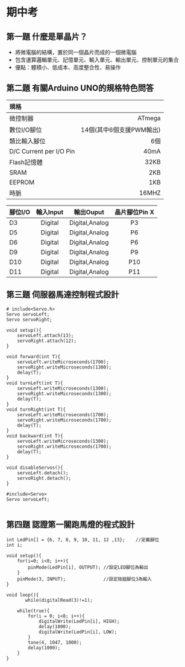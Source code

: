 # 期中考

## 第一題 什麼是單晶片？
- 將微電腦的結構，置於同一個晶片而成的一個微電腦
- 包含運算邏輯單元、記憶單元、輸入單元、輸出單元、控制單元的集合
- 優點：體積小、低成本、高度整合性、易操作

## 第二題 有關Arduino UNO的規格特色問答
|規格||
|:---|---:|
|微控制器|ATmega|
|數位I/O腳位|14個(其中6個支援PWM輸出)|
|類比輸入腳位|6個|
|D/C Current per I/O Pin|40mA|
|Flash記憶體|32KB|
|SRAM|2KB|
|EEPROM|1KB|
|時脈|16MHZ|

|腳位I/O|輸入Input|輸出Ouput|晶片腳位Pin X|
|:---|:-:|:-:|:-:|
|D3|Digital|Digital,Analog|P3
|D5|Digital|Digital,Analog|P6
|D6|Digital|Digital,Analog|P6
|D9|Digital|Digital,Analog|P9
|D10|Digital|Digital,Analog|P10
|D11|Digital|Digital,Analog|P11

## 第三題 伺服器馬達控制程式設計
```
# include<Servo.h>
Servo servoLeft;
Servo servoRight;

void setup(){
    servoLeft.attach(13);
    servoRight.attach(12);
}

void forward(int T){
    servoLeft.writeMicroseconds(1700);
    servoRight.writeMicroseconds(1300);
    delay(T);
}
void turnLeft(int T){
    servoLeft.writeMicroseconds(1300);
    servoRight.writeMicroseconds(1300);
    delay(T);
}
void turnRight(int T){
    servoLeft.writeMicroseconds(1700);
    servoRight.writeMicroseconds(1700);
    delay(T);
}
void backward(int T){
    servoLeft.writeMicroseconds(1300);
    servoRight.writeMicroseconds(1700);
    delay(T);
}

void disableServos(){
    servoLeft.detach();
    servoRight.detach();
}
```

```
#include<Servo>
Servo servoLeft;


```

## 第四題 認證第一關跑馬燈的程式設計
```
int LedPin[] = {6, 7, 8, 9, 10, 11, 12 ,13};    //定義腳位
int i;

void setup(){
    for(i=0; i<8; i++){
        pinMode(LedPin[i], OUTPUT); //設定LED腳位為輸出
    }
    pinMode(3, INPUT);              //設定按鈕腳位3為輸入
}
    
void loop(){
       while(digitalRead(3)!=1);

    while(true){
        for(i = 0; i<8; i++){
            digitalWrite(LedPin[i], HIGH);
            delay(1000);
            digitalWrite(LedPin[i], LOW);
        }
        tone(4, 1047, 1000);
        delay(1000);
    }
}


```



